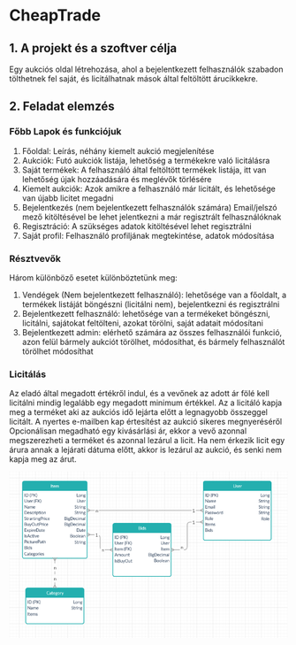 # CheapTrade

## 1. A projekt és a szoftver célja

Egy aukciós oldal létrehozása, ahol a bejelentkezett felhasználók szabadon tölthetnek fel saját, és licitálhatnak mások által feltöltött árucikkekre.

## 2. Feladat elemzés

### Főbb Lapok és funkciójuk

1. Főoldal:
Leírás, néhány kiemelt aukció megjelenítése
2. Aukciók:
Futó aukciók listája, lehetőség a termékekre való licitálásra
3. Saját termékek:
A felhasználó által feltöltött termékek listája, itt van lehetőség újak hozzáadására és meglévők törlésére
4. Kiemelt aukciók:
Azok amikre a felhasználó már licitált, és lehetősége van újabb licitet megadni
5. Bejelentkezés (nem bejelentkezett felhasználók számára)
Email/jelszó mező kitöltésével be lehet jelentkezni a már regisztrált felhasználóknak
6. Regisztráció:
A szükséges adatok kitöltésével lehet regisztrálni
7. Saját profil:
Felhasználó profiljának megtekintése, adatok módosítása

### Résztvevők

Három különböző esetet különböztetünk meg:

1. Vendégek (Nem bejelentkezett felhasználó): lehetősége van a főoldalt, a termékek listáját böngészni (licitálni nem), bejelentkezni és regisztrálni
2. Bejelentkezett felhasználó: lehetősége van a termékeket böngészni, licitálni, sajátokat feltölteni, azokat törölni, saját adatait módosítani
3. Bejelentkezett admin: elérhető számára az összes felhasználói funkció, azon felül bármely aukciót törölhet, módosíthat, és bármely felhasználót törölhet módosíthat

### Licitálás

Az eladó által megadott értékről indul, és a vevőnek az adott ár fölé kell licitálni mindig legalább egy megadott minimum értékkel. Az a licitáló kapja meg a terméket aki az aukciós idő lejárta előtt a legnagyobb összeggel licitált. A nyertes e-mailben kap értesítést az aukció sikeres megnyeréséről
Opcionálisan megadható egy kivásárlási ár, ekkor a vevő azonnal megszerezheti a terméket és azonnal lezárul a licit. 
Ha nem érkezik licit egy árura annak a lejárati dátuma előtt, akkor is lezárul az aukció, és senki nem kapja meg az árut.  

![](docs/images/uml.png)
